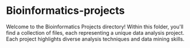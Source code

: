 # Bioinformatics-projects

Welcome to the Bioinformatics Projects directory! Within this folder, you'll find a collection of files, each representing a unique data analysis project. Each project highlights diverse analysis techniques and data mining skills.
